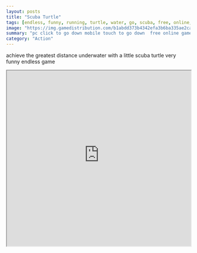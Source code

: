 ```yaml
---
layout: posts
title: "Scuba Turtle"
tags: [endless, funny, running, turtle, water, go, scuba, free, online, games, oyna, game, free, games, play, play, games]
image: "https://img.gamedistribution.com/b1abdd373b4342efa3b6ba335ae2cae2-512x384.jpeg"
summary: "pc click to go down mobile touch to go down  free online games oyna game free games play play games"
category: "Action"
---
```


achieve the greatest distance underwater with a little scuba turtle very funny endless game

<iframe width="100%" height="480px;" src="https://html5.gamedistribution.com/b1abdd373b4342efa3b6ba335ae2cae2/"></iframe>